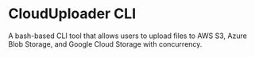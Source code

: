 # CloudUploader CLI
A bash-based CLI tool that allows users to upload files to AWS S3, Azure Blob Storage, and Google Cloud Storage with concurrency.
